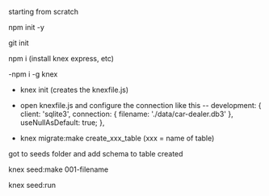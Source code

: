 starting from scratch

npm init -y

git init 

npm i (install knex express, etc)


-npm i -g knex
- knex init (creates the knexfile.js)
- open knexfile.js and configure the connection
like this -- 
  development: {
    client: 'sqlite3',
    connection: {
      filename: './data/car-dealer.db3'
    },
    useNullAsDefault: true;
  },

 - knex migrate:make create_xxx_table (xxx = name of table)

 got to seeds folder and add schema to table created

 knex seed:make 001-filename

 knex seed:run